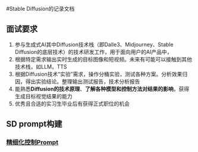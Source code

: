 #Stable Diffusion的记录文档

## 面试要求
1. 参与生成式AI其中Diffusion技术栈（即Dalle3、Midjourney、Stable Diffusion的底层技术）的技术研发工作，用于面向用户的AI产品中，
2. 根据特定需求输出实时生成的目标图像和短视频。未来有可能可以接触到其他技术栈，如LLM，TTS
3. 根据Diffusion技术“实验”需求，操作分桶实验，测试各种方案。分析效果归因，得出实验结论。整理输出测试报告，技术分析报告
4. 能熟悉**Diffusion的技术原理**、**了解各种模型和控制方法对结果的影响**，获得生成目标视觉结果的能力
5. 优秀且合适的实习生毕业后有获得正式职位的机会

## SD prompt构建

### [精细化控制Prompt](https://github.com/Hlufies/Algorithm_Learning/blob/main/CV/SD_Prompts.md)
